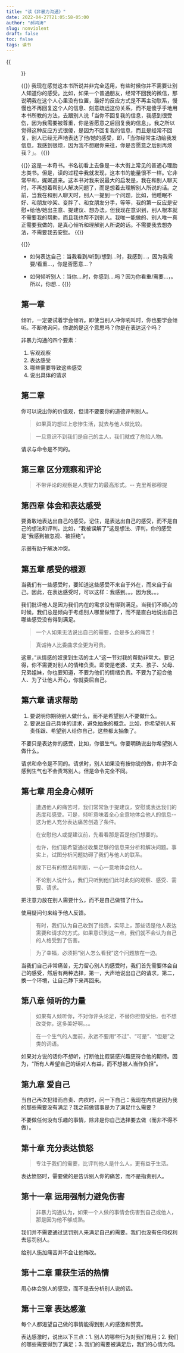 ```yaml
---
title: "读《非暴力沟通》"
date: 2022-04-27T21:05:58-05:00
author: "郝鸿涛"
slug: nonviolent
draft: false
toc: false
tags: 读书
---
```

{{<figure src="/media/cnblog/non-violent.png" caption="非暴力沟通">}}

{{<block class="warning">}}
我现在感觉这本书所说并非完全适用，有些时候你并不需要让别人知道你的感受。比如，如果一个普通朋友，经常不回我的微信，那说明我在这个人心里没有位置，最好的反应方式是不再主动联系，慢慢也不再回复这个人的信息、刻意疏远这份关系，而不是傻乎乎地用本书所教的方法，去跟别人说「当你不回复我的信息，我感到很受伤，因为我需要被尊重，你是否愿意之后回复我的信息」。我之所以觉得这种反应方式很傻，是因为不回复我的信息，而且是经常不回复，别人已经无声地表达了他/她的感受，即，「当你经常主动给我发信息，我感到很烦，因为我不想跟你来往，你是否愿意之后别再烦我？」。
{{<end>}}

{{<block class="info">}}
这是一本奇书。书名初看上去像是一本大街上常见的普通心理励志类书。但是，读的过程中我就发现，这本书的能量很不一样。它非常平和，娓娓道来。这本书对我来说最大的启发是，我在和别人聊天时，不再想着帮别人解决问题了，而是想着去理解别人所说的话。之前，当我在和别人聊天时，别人一提到一个问题，比如，他睡眠不好、和朋友吵架、变胖了、和女朋友分手，等等，我的第一反应是安慰+给他/她出主意、提建议、想办法。但我现在意识到，别人根本就不需要我的帮助，而且我也帮不到别人。我唯一能做的、别人唯一真正需要我做的，是真心倾听和理解别人所说的话。不需要我去想办法，不需要我去安慰。
{{<end>}}

{{<block class="info">}}
- 如何表达自己：当我看到/听到/想到...时，我感到...，因为我需要/看重...，你是否愿意...？

- 如何倾听别人：当你....时，你感到....吗？因为你看重/需要...，。所以，你想...
{{<end>}}

## 第一章

倾听，一定要试着学会倾听。即使当别人冲你吼叫时，你也要学会倾听。不断地询问，你说的是这个意思吗？你是在表达这个吗？

非暴力沟通的四个要素：
  1. 客观观察
  2. 表达感受
  3. 哪些需要导致这些感受
  4. 说出具体的请求

## 第二章

你可以说出你的价值观，但请不要要你的道德评判别人。

>如果真的想过上悲惨生活，就去与他人做比较。

>一旦意识不到我们是自己的主人，我们就成了危险人物。

请求与命令是不同的。

## 第三章 区分观察和评论

>不带评论的观察是人类智力的最高形式。-- 克里希那穆提

## 第四章 体会和表达感受

要勇敢地表达出自己的感受。记住，是表达出自己的感受，而不是自己的想法和评判。比如，“我被误解了”这是想法、评判，你的感受是“我感到被忽视、被拒绝”。

示弱有助于解决冲突。 

## 第五章 感受的根源

当我们有一些感受时，要知道这些感受不来自于外在，而来自于自己。因此，在表达感受时，可以这样：我感到。。。因为我。。。

我们批评他人是因为我们内在的需求没有得到满足。当我们不顺心的时候，我们总是倾向于考虑别人哪里做错了，而不是直白地说出自己哪些感受没有得到满足。

>一个人如果无法说出自己的需要，会是多么的痛苦！

>真诚待人比委曲求全更为可贵。

这章，”从情感的奴隶到生活的主人“这一节对我的帮助非常大。要记得，你不需要对别人的情绪负责。即使是老婆、丈夫、孩子、父母、兄弟姐妹，你也要知道，不要为他们的情绪负责。不要为了迎合他人、为了让他人开心，你就委屈自己。

## 第六章 请求帮助

1. 要说明你期待别人做什么，而不是希望别人不要做什么。
2. 要说出自己具体的请求，避免抽象的概念。比如，你希望别人有责任跟、希望别人给你自己，这些都太抽象了。

不要只是表达你的感受，比如，你很生气。你要明确说出你希望别人做什么。

请求和命令是不同的。请求时，别人如果没有按你说的做，你并不会感到生气也不会责骂别人。但是命令完全不同。

## 第七章 用全身心倾听

>遭遇他人的痛苦时，我们常常急于提建议，安慰或表达我们的态度和感受。可是，倾听意味着全心全意地体会他人的信息--这为他人充分表达痛苦创造了条件。

>在安慰他人或提建议前，先看看那是否是他们想要的。

>也许，他们是希望通过收集足够的信息来分析和解决问题。事实上，试图分析问题妨碍了我们与他人的联系。

>放下已有的想法和判断，一心一意地体会他人。

>不论别人说什么，我们只听到他们此时此刻的观察、感受、需要、请求。

把注意力放在别人需要什么，而不是自己做错了什么。

使用疑问句来给予他人反馈。

>有时，我们认为自己收到了指责，实际上，那些话是他人表达需要和请求的方式。如果意识到这一点，我们就不会认为自己的人格受到了伤害。

>为了幸福，必须把“别人怎么看我”这个问题放在一边。

当我们自己非常痛苦，无力留心别人的感受时，我们首先需要体会自己的感受，然后有两种选择，第一，大声地说出自己的请求，第二，换一个环境，让自己静下来再回来。

## 第八章 倾听的力量

>如果有人倾听你，不对你评头论足，不替你担惊受怕，也不想改变你，这多美好啊。。。

>在一个生气的人面前，永远不要用“不过”、“可是”、“但是”之类的词语。

如果对方说的话你不想听，打断他比假装感兴趣更符合他的期待。因为，“所有人希望自己的话对人有益，而不想被人当作负担”。

## 第九章 爱自己

当自己再次犯错而自责、内疚时，问一下自己：我现在内疚是因为我的那些需要没有满足？我之前做错事是为了满足什么需要？

不要做任何没有乐趣的事情，除非是你自己选择要去做（而非不得不做）。

## 第十章 充分表达愤怒

>专注于我们的需要，比评判他人是什么人，更有益于生活。

表达愤怒时，需要做的是告诉别人你的痛苦，而不是指责别人。

## 第十一章 运用强制力避免伤害

>非暴力沟通认为，如果一个人做的事情会伤害到自己或他人，那是因为他不够成熟。

我们并不需要通过惩罚别人来满足自己的需要。我们也没有任何权利去惩罚别人。

给别人施加痛苦并不会让他悔改。

## 第十二章 重获生活的热情

用心体会别人的感受，而不是去分析别人说的话。

## 第十三章 表达感激

每个人都渴望自己做的事情能得到别人的感激和赞赏。

表达感激时，说出以下三点：1. 别人的哪些行为对我们有用；2. 我们的哪些需要得到了满足；3. 我们的需要被满足后，我们的心情为何。